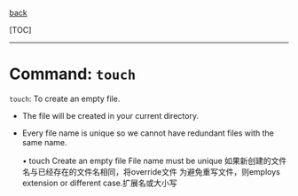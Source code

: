 [back](/ITC-5101_Operating_Systems/index.md)

[TOC]

***

# Command: `touch`

`touch`: To create an empty file.

- The file will be created in your current directory.

- Every file name is unique so we cannot have redundant files with the same name.

	• touch
Create an empty file
File name must be unique
如果新创建的文件名与已经存在的文件名相同，将override文件
为避免重写文件，则employs extension or different case.扩展名或大小写
